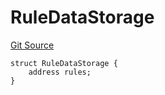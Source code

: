 # RuleDataStorage
[Git Source](https://github.com/thrackle-io/forte-rules-engine/blob/7ed34a62033174e2129a3d6ffafc4f97afb624f7/src/protocol/economic/ruleProcessor/RuleProcessorDiamondLib.sol)


```solidity
struct RuleDataStorage {
    address rules;
}
```

